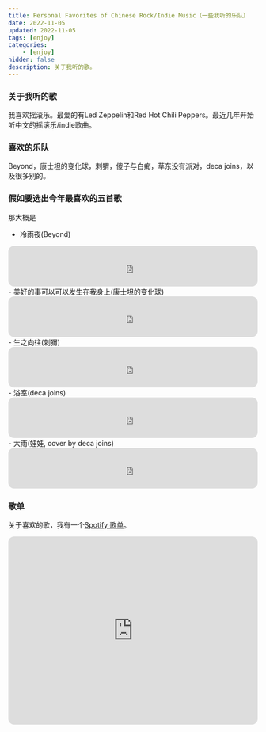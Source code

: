 ```yaml
---
title: Personal Favorites of Chinese Rock/Indie Music（一些我听的乐队）
date: 2022-11-05 
updated: 2022-11-05 
tags: [enjoy]
categories: 
    - [enjoy]
hidden: false
description: 关于我听的歌。
---
```


### 关于我听的歌

我喜欢摇滚乐。最爱的有Led Zeppelin和Red Hot Chili Peppers。最近几年开始听中文的摇滚乐/indie歌曲。

### 喜欢的乐队

Beyond，康士坦的变化球，刺猬，傻子与白痴，草东没有派对，deca joins，以及很多别的。

### 假如要选出今年最喜欢的五首歌

那大概是

- 冷雨夜(Beyond)
<iframe style="border-radius:12px" src="https://open.spotify.com/embed/track/3ZovyLqQDxnTs3RbklLaa4?utm_source=generator" width="100%" height="82" frameBorder="0" allowfullscreen="" allow="autoplay; clipboard-write; encrypted-media; fullscreen; picture-in-picture" loading="lazy"></iframe>
- 美好的事可以可以发生在我身上(康士坦的变化球)
<iframe style="border-radius:12px" src="https://open.spotify.com/embed/track/1viPIivqn5vmMsFUk5CJnw?utm_source=generator" width="100%" height="82" frameBorder="0" allowfullscreen="" allow="autoplay; clipboard-write; encrypted-media; fullscreen; picture-in-picture" loading="lazy"></iframe>
- 生之向往(刺猬)
<iframe style="border-radius:12px" src="https://open.spotify.com/embed/track/3nBD3Qge1Sbk0G2bELhR82?utm_source=generator" width="100%" height="82" frameBorder="0" allowfullscreen="" allow="autoplay; clipboard-write; encrypted-media; fullscreen; picture-in-picture" loading="lazy"></iframe>
- 浴室(deca joins)
<iframe style="border-radius:12px" src="https://open.spotify.com/embed/track/2Xu6fN0gE2S04L0zywmcif?utm_source=generator" width="100%" height="82" frameBorder="0" allowfullscreen="" allow="autoplay; clipboard-write; encrypted-media; fullscreen; picture-in-picture" loading="lazy"></iframe>
- 大雨(娃娃, cover by deca joins)
<iframe style="border-radius:12px" src="https://open.spotify.com/embed/track/3k1IJYrxcQvm9m7UbITf3d?utm_source=generator" width="100%" height="82" frameBorder="0" allowfullscreen="" allow="autoplay; clipboard-write; encrypted-media; fullscreen; picture-in-picture" loading="lazy"></iframe>

### 歌单

关于喜欢的歌，我有一个[Spotify 歌单](https://open.spotify.com/playlist/3P07vHgIgWP9HoH1g3Q5xT?si=e543d4ff403e4152)。

<iframe style="border-radius:12px" src="https://open.spotify.com/embed/playlist/3P07vHgIgWP9HoH1g3Q5xT?utm_source=generator" width="100%" height="380" frameBorder="0" allowfullscreen="" allow="autoplay; clipboard-write; encrypted-media; fullscreen; picture-in-picture" loading="lazy"></iframe>
